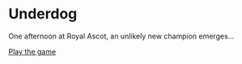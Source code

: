 # Underdog

One afternoon at Royal Ascot, an unlikely new champion emerges...

[Play the game](https://underdogthegame.herokuapp.com/)
